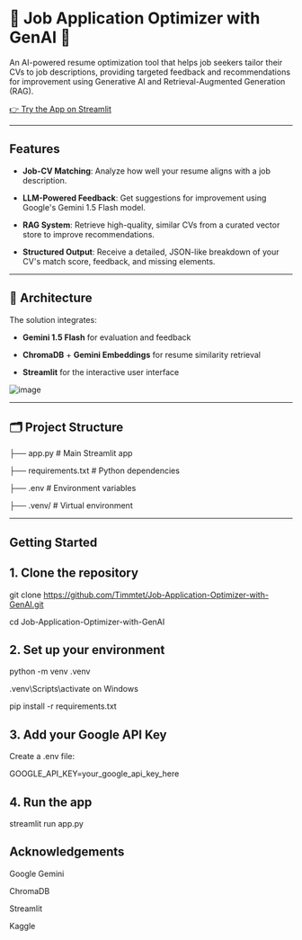 # 💼 Job Application Optimizer with GenAI 🚀

An AI-powered resume optimization tool that helps job seekers tailor their CVs to job descriptions, providing targeted feedback and recommendations for improvement using Generative AI and Retrieval-Augmented Generation (RAG).


[👉 Try the App on Streamlit](https://job-application-optimizer-with-genai.streamlit.app/)

---

##  Features

-  **Job-CV Matching**: Analyze how well your resume aligns with a job description.

-  **LLM-Powered Feedback**: Get suggestions for improvement using Google's Gemini 1.5 Flash model.

-  **RAG System**: Retrieve high-quality, similar CVs from a curated vector store to improve recommendations.

-  **Structured Output**: Receive a detailed, JSON-like breakdown of your CV's match score, feedback, and missing elements.


---

## 🧱 Architecture

The solution integrates:

- **Gemini 1.5 Flash** for evaluation and feedback

- **ChromaDB** + **Gemini Embeddings** for resume similarity retrieval

- **Streamlit** for the interactive user interface


![image](https://github.com/user-attachments/assets/818e8d70-fa89-43ad-896c-4a71a2697c21)



---

## 🗂️ Project Structure

├── app.py # Main Streamlit app 

├── requirements.txt # Python dependencies 

├── .env # Environment variables 

├── .venv/ # Virtual environment 

---

## Getting Started

## 1. Clone the repository

git clone https://github.com/Timmtet/Job-Application-Optimizer-with-GenAI.git

cd Job-Application-Optimizer-with-GenAI


## 2. Set up your environment

python -m venv .venv

.venv\Scripts\activate on Windows

pip install -r requirements.txt


## 3. Add your Google API Key

Create a .env file:

GOOGLE_API_KEY=your_google_api_key_here


## 4. Run the app

streamlit run app.py


## Acknowledgements

Google Gemini

ChromaDB

Streamlit

Kaggle



